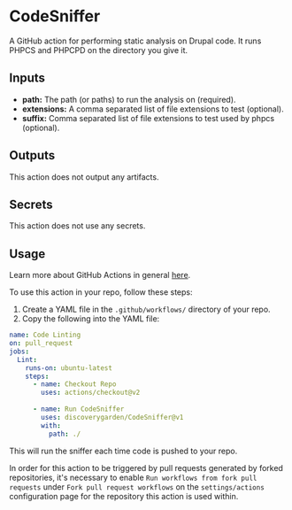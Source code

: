 # CodeSniffer

A GitHub action for performing static analysis on Drupal code. It runs PHPCS and PHPCPD on the directory you give it.

 
## Inputs
- **path:** The path (or paths) to run the analysis on (required).
- **extensions:** A comma separated list of file extensions to test (optional).
- **suffix:** Comma separated list of file extensions to test used by phpcs (optional).

## Outputs
This action does not output any artifacts.

## Secrets
This action does not use any secrets.

## Usage
Learn more about GitHub Actions in general [here](https://docs.github.com/en/actions/quickstart). 

To use this action in your repo, follow these steps:

 1. Create a YAML file in the `.github/workflows/` directory of your repo.
 2.  Copy the following into the YAML file:
```yaml
name: Code Linting
on: pull_request
jobs:
  Lint:
    runs-on: ubuntu-latest
    steps:
      - name: Checkout Repo
        uses: actions/checkout@v2
      
      - name: Run CodeSniffer
        uses: discoverygarden/CodeSniffer@v1
        with:
          path: ./
```
This will run the sniffer each time code is pushed to your repo.

In order for this action to be triggered by pull requests generated by forked repositories, it's necessary to enable `Run workflows from fork pull requests` under `Fork pull request workflows` on the `settings/actions` configuration page for the repository this action is used within. 
